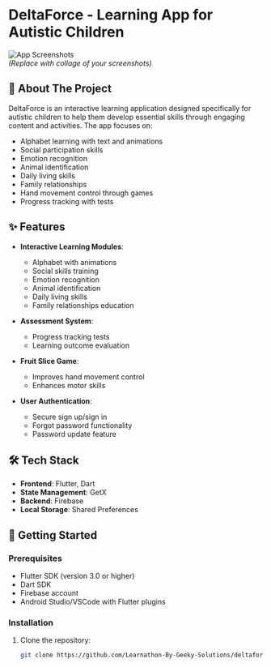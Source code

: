 # DeltaForce - Learning App for Autistic Children

![App Screenshots](https://i.imgur.com/placeholder.png)  
*(Replace with collage of your screenshots)*

## 🧩 About The Project

DeltaForce is an interactive learning application designed specifically for autistic children to help them develop essential skills through engaging content and activities. The app focuses on:

- Alphabet learning with text and animations
- Social participation skills
- Emotion recognition
- Animal identification
- Daily living skills
- Family relationships
- Hand movement control through games
- Progress tracking with tests

## ✨ Features

- **Interactive Learning Modules**:
  - Alphabet with animations
  - Social skills training
  - Emotion recognition
  - Animal identification
  - Daily living skills
  - Family relationships education

- **Assessment System**:
  - Progress tracking tests
  - Learning outcome evaluation

- **Fruit Slice Game**:
  - Improves hand movement control
  - Enhances motor skills

- **User Authentication**:
  - Secure sign up/sign in
  - Forgot password functionality
  - Password update feature

## 🛠️ Tech Stack

- **Frontend**: Flutter, Dart
- **State Management**: GetX
- **Backend**: Firebase
- **Local Storage**: Shared Preferences

## 🚀 Getting Started

### Prerequisites

- Flutter SDK (version 3.0 or higher)
- Dart SDK
- Firebase account
- Android Studio/VSCode with Flutter plugins

### Installation

1. Clone the repository:
   ```bash
   git clone https://github.com/Learnathon-By-Geeky-Solutions/deltaforce.git
